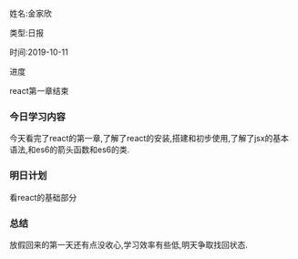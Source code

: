 姓名:金家欣

类型:日报

时间:2019-10-11

进度

react第一章结束

### 今日学习内容

​	今天看完了react的第一章,了解了react的安装,搭建和初步使用,了解了jsx的基本语法,和es6的箭头函数和es6的类.

### 明日计划

看react的基础部分

### 总结

放假回来的第一天还有点没收心,学习效率有些低,明天争取找回状态.



